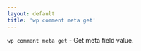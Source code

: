 ```yaml
---
layout: default
title: 'wp comment meta get'
---
```


`wp comment meta get` - Get meta field value.



